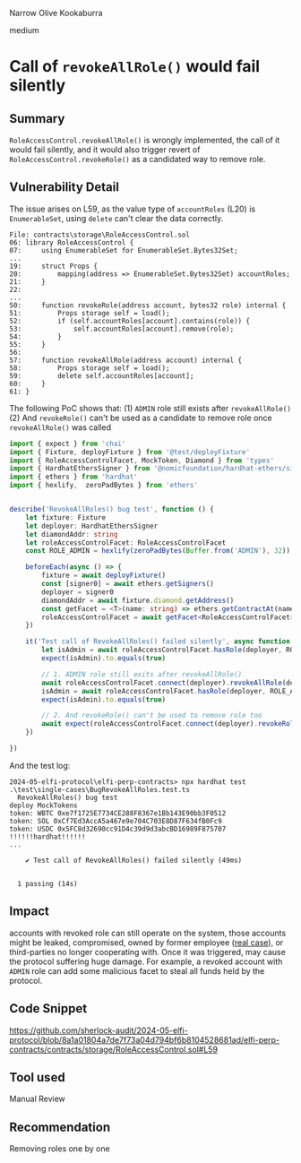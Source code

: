 Narrow Olive Kookaburra

medium

# Call of ````revokeAllRole()```` would fail silently

## Summary
````RoleAccessControl.revokeAllRole()```` is wrongly implemented, the call of it would fail silently, and it would also trigger revert of ````RoleAccessControl.revokeRole()```` as a candidated way to remove role.

## Vulnerability Detail
The issue arises on L59, as the  value type of ````accountRoles```` (L20) is ````EnumerableSet````, using ````delete```` can't clear the data correctly.
```solidity
File: contracts\storage\RoleAccessControl.sol
06: library RoleAccessControl {
07:     using EnumerableSet for EnumerableSet.Bytes32Set;
...
19:     struct Props {
20:         mapping(address => EnumerableSet.Bytes32Set) accountRoles;
21:     }
22: 
...
50:     function revokeRole(address account, bytes32 role) internal {
51:         Props storage self = load();
52:         if (self.accountRoles[account].contains(role)) {
53:             self.accountRoles[account].remove(role);
54:         }
55:     }
56: 
57:     function revokeAllRole(address account) internal {
58:         Props storage self = load();
59:         delete self.accountRoles[account];
60:     }
61: }

```
The following PoC shows that: (1) ````ADMIN```` role still exists after ````revokeAllRole()```` (2) And ````revokeRole()```` can't be used as a candidate to remove role once ````revokeAllRole()```` was called
```typescript
import { expect } from 'chai'
import { Fixture, deployFixture } from '@test/deployFixture'
import { RoleAccessControlFacet, MockToken, Diamond } from 'types'
import { HardhatEthersSigner } from '@nomicfoundation/hardhat-ethers/signers'
import { ethers } from 'hardhat'
import { hexlify,  zeroPadBytes } from 'ethers'


describe('RevokeAllRoles() bug test', function () {
    let fixture: Fixture
    let deployer: HardhatEthersSigner
    let diamondAddr: string
    let roleAccessControlFacet: RoleAccessControlFacet
    const ROLE_ADMIN = hexlify(zeroPadBytes(Buffer.from('ADMIN'), 32))

    beforeEach(async () => {
        fixture = await deployFixture()
        const [signer0] = await ethers.getSigners()
        deployer = signer0
        diamondAddr = await fixture.diamond.getAddress()
        const getFacet = <T>(name: string) => ethers.getContractAt(name, diamondAddr) as Promise<T>
        roleAccessControlFacet = await getFacet<RoleAccessControlFacet>('RoleAccessControlFacet')
    })

    it('Test call of RevokeAllRoles() failed silently', async function () {
        let isAdmin = await roleAccessControlFacet.hasRole(deployer, ROLE_ADMIN)
        expect(isAdmin).to.equals(true)

        // 1. ADMIN role still exits after revokeAllRole()
        await roleAccessControlFacet.connect(deployer).revokeAllRole(deployer)
        isAdmin = await roleAccessControlFacet.hasRole(deployer, ROLE_ADMIN)
        expect(isAdmin).to.equals(true)

        // 2. And revokeRole() can't be used to remove role too
        await expect(roleAccessControlFacet.connect(deployer).revokeRole(deployer, ROLE_ADMIN)).to.be.reverted
    })

})
```

And the test log:
```solidity
2024-05-elfi-protocol\elfi-perp-contracts> npx hardhat test .\test\single-cases\BugRevokeAllRoles.test.ts     
  RevokeAllRoles() bug test
deploy MockTokens
token: WBTC 0xe7f1725E7734CE288F8367e1Bb143E90bb3F0512
token: SOL 0xCf7Ed3AccA5a467e9e704C703E8D87F634fB0Fc9
token: USDC 0x5FC8d32690cc91D4c39d9d3abcBD16989F875707
!!!!!!hardhat!!!!!!
...

    ✔ Test call of RevokeAllRoles() failed silently (49ms)


  1 passing (14s)
```

## Impact
accounts with revoked role can still operate on the system, those accounts might be leaked, compromised, owned by former employee ([real case](https://www.ledger.com/blog/security-incident-report)), or third-parties no longer cooperating with. Once it was triggered, may cause the protocol suffering huge damage. For example, a revoked account with ````ADMIN```` role can add some malicious facet to steal all funds held by the protocol. 

## Code Snippet
https://github.com/sherlock-audit/2024-05-elfi-protocol/blob/8a1a01804a7de7f73a04d794bf6b8104528681ad/elfi-perp-contracts/contracts/storage/RoleAccessControl.sol#L59

## Tool used

Manual Review

## Recommendation
Removing roles one by one
